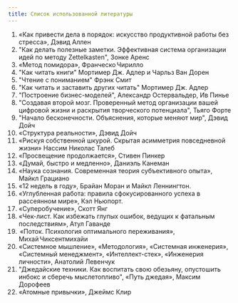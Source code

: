 ```yaml
---
title: Список использованной литературы
---
```


1.  «Как привести дела в порядок: искусство продуктивной работы без
    стресса», Дэвид Аллен
2.  "Как делать полезные заметки. Эффективная система организации идей
    по методу Zettelkasten", Зонке Аренс
3.  «Метод помидора», Франческо Чирилло 
4.  \"Как читать книги\" Мортимер Дж. Адлер и Чарльз Ван Дорен  
5.  \"Чтение с пониманием\" Фрэнк Смит
6.  \"Как читать и заставить других читать\" Мортимер Дж. Адлер
7.  "Построение бизнес-моделей", Александр Остервальдер, Ив Пинье
8.  "Создавая второй мозг. Проверенный метод организации вашей цифровой
    жизни и раскрытия творческого потенциала", Тьяго Форте
9.  \"Начало бесконечности. Объяснения, которые меняют мир\", Дэвид Дойч
10. «Структура реальности», Дэвид Дойч
11. «Рискуя собственной шкурой. Скрытая асимметрия повседневной жизни»
    Нассим Николас Талеб
12. «Просвещение продолжается», Стивен Пинкер
13. «Думай, быстро и медленно», Даниэль Канеман
14. «Наука сознания. Современная теория субъективного опыта», Майкл
    Грациано
15. «12 недель в году», Брайан Моран и Майкл Леннингтон.
16. «Углубленная работа: правила сфокусированного успеха в рассеянном
    мире», Кэл Ньюпорт.
17. «Суперобучение», Скотт Янг
18. «Чек-лист. Как избежать глупых ошибок, ведущих к фатальным
    последствиям», Атул Гаванде   
19.  «Поток. Психология оптимального переживания», Михай Чиксентмихайи
20. «Системное мышление», «Методология», «Системная инженерия»,
    «Системный менеджмент», «Интеллект-стек», «Инженерия личности»,
    Анатолий Левенчук
21. "Джедайские техники. Как воспитать свою обезьяну, опустошить инбокс
    и сберечь мыслетопливо", «Путь джедая», Максим Дорофеев
22. «Атомные привычки», Джеймс Клир
